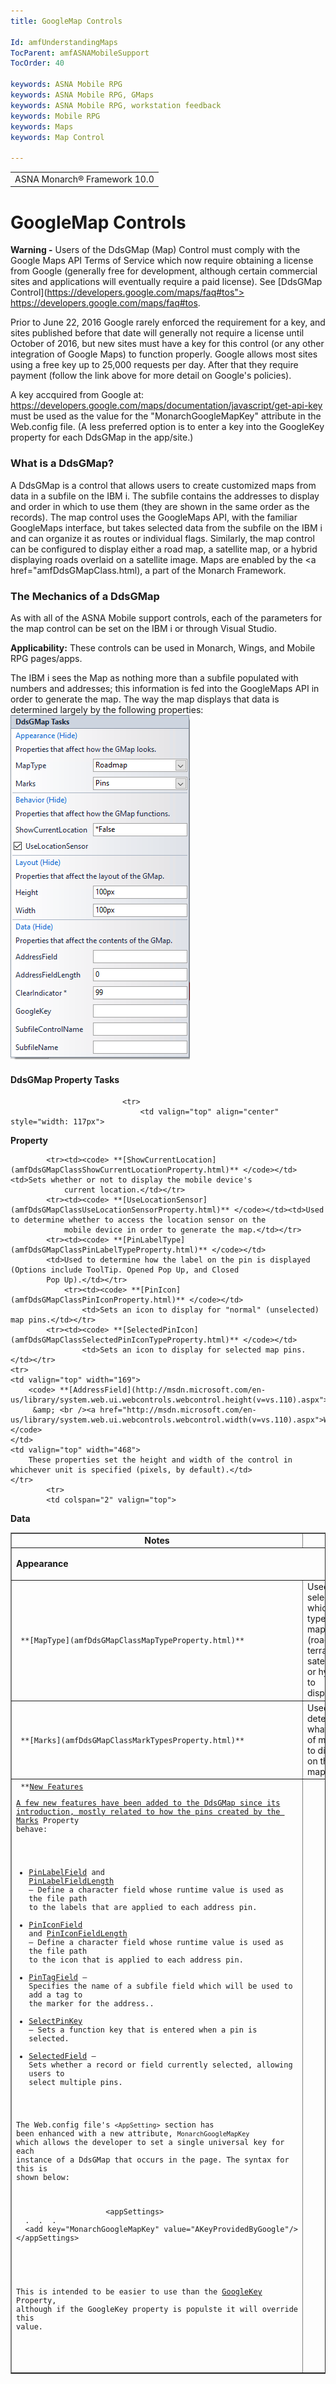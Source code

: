 ```yaml
---
title: GoogleMap Controls

Id: amfUnderstandingMaps
TocParent: amfASNAMobileSupport
TocOrder: 40

keywords: ASNA Mobile RPG
keywords: ASNA Mobile RPG, GMaps
keywords: ASNA Mobile RPG, workstation feedback
keywords: Mobile RPG
keywords: Maps
keywords: Map Control

---
```


<table>
			    <tr>
			      <td>
				   <span class="OH_MultiViewContainerPanelDhtmlTable">ASNA Monarch&#174; Framework 10.0</span></td>
			    </tr>
</table>

# GoogleMap Controls
**Warning -** Users of the DdsGMap (Map) Control must comply with the Google Maps API Terms of Service which now require obtaining a license from Google (generally free for development, although certain commercial sites and applications will eventually require a paid license). See [DdsGMap Control](https://developers.google.com/maps/faq#tos"> https://developers.google.com/maps/faq#tos</a>.

Prior to June 22, 2016 Google rarely enforced the requirement for a key, and sites published before that date will generally not require a license until October of 2016, but new sites must have a key for this control (or any other integration of Google Maps) to function properly. Google allows most sites using a free key up to 25,000 requests per day. After that they require payment (follow the link above for more detail on Google's policies).

A key accquired from Google at: <a href="https://developers.google.com/maps/documentation/javascript/get-api-key">https://developers.google.com/maps/documentation/javascript/get-api-key</a> must be used as the value for the "MonarchGoogleMapKey" attribute in the Web.config file. (A less preferred option is to enter a key into the GoogleKey property for each DdsGMap in the app/site.)

### What is a DdsGMap?
A DdsGMap is a control that allows users to create customized maps from data in a subfile on the IBM i. The subfile contains the addresses to display and order in which to use them (they are shown in the same order as the records). The map control uses the GoogleMaps API, with the familiar GoogleMaps interface, but takes selected data from the subfile on the IBM i and can organize it as routes or individual flags. Similarly, the map control can be configured to display either a road map, a satellite map, or a hybrid displaying roads overlaid on a satellite image. Maps are enabled by the <a href="amfDdsGMapClass.html), a part of the Monarch Framework.

### The Mechanics of a DdsGMap
As with all of the ASNA Mobile support controls, each of the parameters for the map control can be set on the IBM i or through Visual Studio.

**Applicability:** These controls can be used in Monarch, Wings, and Mobile RPG pages/apps.

The IBM i sees the Map as nothing more than a subfile populated with numbers and addresses; this information is fed into the GoogleMaps API in order to generate the map. The way the map displays that data is determined largely by the following properties:
![](Images/DdsGMapTasks.png)

#### DdsGMap Property Tasks
<table class="TaskTable" border="1" cellspacing="0" cellpadding="0" width="637">
				<tbody>

							 <tr>
           						 <td valign="top" align="center" style="width: 117px">
 **Property** 
								</td>
								<td valign="top" style="width: 468px" align="center">
 **Notes** 
								</td>
							</tr>
							<tr>
            <td colspan="2" valign="top">

**Appearance** 
</td>
			</tr>
				<tr><td><code> **[MapType](amfDdsGMapClassMapTypeProperty.html)** </code></td>
					<td>Used to select which type of map (road, terrain, satellite, or hybrid) to display.</td></tr>
				<tr><td><code> **[Marks](amfDdsGMapClassMarkTypesProperty.html)** </code></td>
					<td>Used to determine what type of marks to display on the map.</td></tr>

			<tr><td><code> **[ShowCurrentLocation](amfDdsGMapClassShowCurrentLocationProperty.html)** </code></td><td>Sets whether or not to display the mobile device's
				current location.</td></tr>
			<tr><td><code> **[UseLocationSensor](amfDdsGMapClassUseLocationSensorProperty.html)** </code></td><td>Used to determine whether to access the location sensor on the 
				mobile device in order to generate the map.</td></tr>
			<tr><td><code> **[PinLabelType](amfDdsGMapClassPinLabelTypeProperty.html)** </code></td>
			<td>Used to determine how the label on the pin is displayed (Options include ToolTip. Opened Pop Up, and Closed 
			Pop Up).</td></tr>
				<tr><td><code> **[PinIcon](amfDdsGMapClassPinIconProperty.html)** </code></td>
					<td>Sets an icon to display for "normal" (unselected)  map pins.</td></tr>
			<tr><td><code> **[SelectedPinIcon](amfDdsGMapClassSelectedPinIconTypeProperty.html)** </code></td>
					<td>Sets an icon to display for selected map pins.</td></tr>
	<tr>				
	<td valign="top" width="169">
		<code> **[AddressField](http://msdn.microsoft.com/en-us/library/system.web.ui.webcontrols.webcontrol.height(v=vs.110).aspx">Height</a>
		 &amp; <br /><a href="http://msdn.microsoft.com/en-us/library/system.web.ui.webcontrols.webcontrol.width(v=vs.110).aspx">Width</a>** </code>
	</td>
	<td valign="top" width="468">
		These properties set the height and width of the control in whichever unit is specified (pixels, by default).</td>
	</tr>
			<tr>
            <td colspan="2" valign="top">

**Data** 
</td>
			</tr>
			<tr><td><code> **<a href="amfDdsGMapClassAddressFieldProperty.html) &amp; 
				[AddressFieldLength](amfDdsGMapClassAddressFieldLengthProperty.html)** </code></td>
				<td>These properties define a character field whose runtime value is to be used as the file path to the address. </td></tr>
			   <tr><td><code> **[ClearIndicator](amfDdsGMapClassClearIndicatorProperty.html)** </code></td>
					<td>Used to set the clear indicator for the subfile on the IBM i.</td></tr>
			   <tr><td><code> **[GoogleKey](amfDdsGMapClassGoogleKeyProperty.html)** </code></td>
					<td>Used to set the product key for the GoogleMaps API.</td></tr>
			    <tr><td><code> **[SubfileControlName](amfDdsGMapClassSubfileControlNameProperty.html)** </code></td>
					<td>Used to define the name of the subfile control associated with the map.</td></tr>
			    <tr><td><code> **[SubfileName](amfDdsGMapClassSubfileNameProperty.html)** </code></td>
					<td>Used to define the name of the subfile associated with the map.</td></tr>		
			    </tbody>
</table>

#### New Features
A few new features have been added to the DdsGMap since its introduction, mostly related to how the pins created by the [Marks](amfDdsGMapClassMarkTypesProperty.html) Property behave:

- [PinLabelField](amfDdsGMapClassPinLabelFieldProperty.html) 
					and [PinLabelFieldLength](amfDdsGMapClassPinLabelFieldLengthProperty.html) &#8211; 
					 Define a character field whose runtime value is used  as the file path to the labels that are applied to each address pin.
- [PinIconField](amfDdsGMapClassPinIconFieldProperty.html) 
					and [PinIconFieldLength](amfDdsGMapClassPinIconFieldLengthProperty.html) &#8211; 
					 Define a character field whose runtime value is used  as the file path to the icon that is applied to each address pin.
- [PinTagField](amfDdsGMapClassPinTagFieldProperty.html) &#8211; Specifies the name of a subfile field which will be used to add a tag to the marker for the address..
- [SelectPinKey](amfDdsGMapClassSelectPinKeyProperty.html) &#8211; Sets a function key that is entered 
					when a pin is selected.
- [SelectedField](amfDdsGMapClassSelectedFieldProperty.html) &#8211; Sets whether a record or field currently 
					selected, allowing users to select multiple pins.

The Web.config file's <code>&lt;AppSetting&gt;</code> section has been enhanced with a new attribute, <code>MonarchGoogleMapKey</code> which allows the developer to set a single universal key for each instance of a DdsGMap that occurs in the page. The syntax for this is shown below:
<pre>
					&lt;appSettings&gt;
  .  .  .
  &lt;add key="MonarchGoogleMapKey" value="AKeyProvidedByGoogle"/&gt;
&lt;/appSettings&gt;
					</pre>

This is intended to be easier to use than the [GoogleKey](amfDdsGMapClassGoogleKeyProperty.html) Property, although if the GoogleKey property is populste it will override this value.
